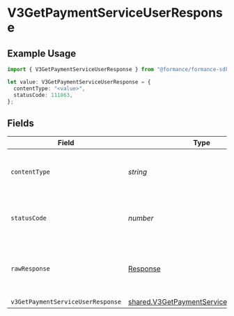 # V3GetPaymentServiceUserResponse

## Example Usage

```typescript
import { V3GetPaymentServiceUserResponse } from "@formance/formance-sdk/sdk/models/operations";

let value: V3GetPaymentServiceUserResponse = {
  contentType: "<value>",
  statusCode: 111863,
};
```

## Fields

| Field                                                                                                   | Type                                                                                                    | Required                                                                                                | Description                                                                                             |
| ------------------------------------------------------------------------------------------------------- | ------------------------------------------------------------------------------------------------------- | ------------------------------------------------------------------------------------------------------- | ------------------------------------------------------------------------------------------------------- |
| `contentType`                                                                                           | *string*                                                                                                | :heavy_check_mark:                                                                                      | HTTP response content type for this operation                                                           |
| `statusCode`                                                                                            | *number*                                                                                                | :heavy_check_mark:                                                                                      | HTTP response status code for this operation                                                            |
| `rawResponse`                                                                                           | [Response](https://developer.mozilla.org/en-US/docs/Web/API/Response)                                   | :heavy_check_mark:                                                                                      | Raw HTTP response; suitable for custom response parsing                                                 |
| `v3GetPaymentServiceUserResponse`                                                                       | [shared.V3GetPaymentServiceUserResponse](../../../sdk/models/shared/v3getpaymentserviceuserresponse.md) | :heavy_minus_sign:                                                                                      | OK                                                                                                      |
